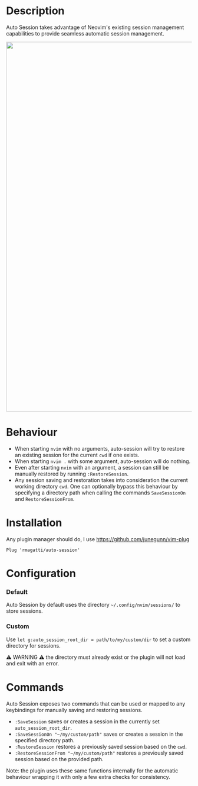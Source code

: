 # Description
Auto Session takes advantage of Neovim's existing session management capabilities to provide seamless automatic session management.  

<img src="https://github.com/ronniemagatti/readme-assets/blob/main/session-example.gif" width="1000" />

# Behaviour
- When starting `nvim` with no arguments, auto-session will try to restore an existing session for the current `cwd` if one exists.
- When starting `nvim .` with some argument, auto-session will do nothing.
- Even after starting `nvim` with an argument, a session can still be manually restored by running `:RestoreSession`.
- Any session saving and restoration takes into consideration the current working directory `cwd`. One can optionally bypass this behaviour by specifying a directory path when calling the commands `SaveSessionOn` and `RestoreSessionFrom`.


# Installation
Any plugin manager should do, I use https://github.com/junegunn/vim-plug

`Plug 'rmagatti/auto-session'`

# Configuration

### Default
Auto Session by default uses the directory `~/.config/nvim/sessions/` to store sessions.

### Custom
Use `let g:auto_session_root_dir = path/to/my/custom/dir` to set a custom directory for sessions.

:warning: WARNING :warning: the directory must already exist or the plugin will not load and exit with an error.

# Commands
Auto Session exposes two commands that can be used or mapped to any keybindings for manually saving and restoring sessions.
- `:SaveSession` saves or creates a session in the currently set `auto_session_root_dir`.
- `:SaveSessionOn "~/my/custom/path"` saves or creates a session in the specified directory path.
- `:RestoreSession` restores a previously saved session based on the `cwd`.
- `:RestoreSessionFrom "~/my/custom/path"` restores a previously saved session based on the provided path.

Note: the plugin uses these same functions internally for the automatic behaviour wrapping it with only a few extra checks for consistency.
